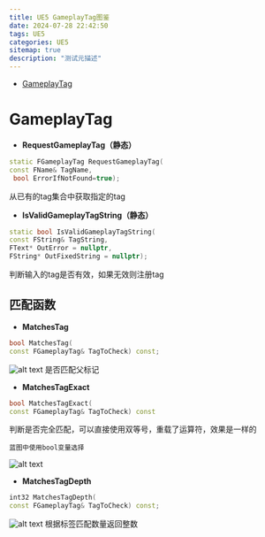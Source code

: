 ```yaml
---
title: UE5 GameplayTag图鉴
date: 2024-07-28 22:42:50
tags: UE5
categories: UE5
sitemap: true
description: "测试元描述"
---
```



- [GameplayTag](#idGameplayTag)

# GameplayTag

* **RequestGameplayTag（静态）**

```c++
static FGameplayTag RequestGameplayTag(
const FName& TagName,
 bool ErrorIfNotFound=true);
```

从已有的tag集合中获取指定的tag

* **IsValidGameplayTagString（静态）**

```c++
static bool IsValidGameplayTagString(
const FString& TagString, 
FText* OutError = nullptr, 
FString* OutFixedString = nullptr);
```

判断输入的tag是否有效，如果无效则注册tag

## 匹配函数

* **MatchesTag**

```c++
bool MatchesTag(
const FGameplayTag& TagToCheck) const;
```
![alt text](image.png)
是否匹配父标记

* **MatchesTagExact**

```c++
bool MatchesTagExact(
const FGameplayTag& TagToCheck) const
```

判断是否完全匹配，可以直接使用双等号，重载了运算符，效果是一样的

    蓝图中使用bool变量选择

![alt text](image-2.png)

* **MatchesTagDepth**

```c++
int32 MatchesTagDepth(
const FGameplayTag& TagToCheck) const;
```
![alt text](image-1.png)
根据标签匹配数量返回整数













